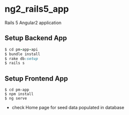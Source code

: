 # ng2_rails5_app
Rails 5 Angular2 application

## Setup Backend App 
```ruby
$ cd pm-app-api
$ bundle install
$ rake db:setup
$ rails s
```
## Setup Frontend App 
```
$ cd pm-app
$ npm install
$ ng serve
```
- check Home page for seed data populated in database
